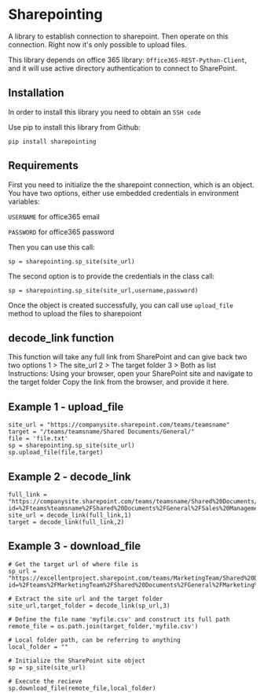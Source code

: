 # Sharepointing
A library to establish connection to sharepoint. Then operate on this connection. Right now it's only possible to upload files.

This library depends on office 365 library: `Office365-REST-Python-Client`, and it will use active directory authentication to connect to SharePoint.

## Installation
In order to install this library you need to obtain an `SSH code`

Use pip to install this library from Github:

    pip install sharepointing

## Requirements
First you need to initialize the the sharepoint connection, which is an object.
You have two options, either use embedded credentials in environment variables:

`USERNAME` for office365 email

`PASSWORD` for office365 password


Then you can use this call:

    sp = sharepointing.sp_site(site_url)

The second option is to provide the credentials in the class call:

    sp = sharepointing.sp_site(site_url,username,password)

Once the object is created successfully, you can call use `upload_file` method to upload the files to sharepoiont

## decode_link function
This function will take any full link from SharePoint and can give back two two options
1 > The site_url
2 > The target folder
3 > Both as list
Instructions: Using your browser, open your SharePoint site and navigate to the target folder
Copy the link from the browser, and provide it here.

## Example 1 - upload_file
    site_url = "https://companysite.sharepoint.com/teams/teamsname"
    target = "/teams/teamsname/Shared Documents/General/"
    file = 'file.txt'
    sp = sharepointing.sp_site(site_url)
    sp.upload_file(file,target)

## Example 2 - decode_link
    full_link = "https://companysite.sharepoint.com/teams/teamsname/Shared%20Documents/Forms/AllItems.aspx?id=%2Fteams%teamsname%2FShared%20Documents%2FGeneral%2FSales%20Management%2F99%2E%20Resources%2F02%2E%20First%20Region&viewid=ecdf0311%2De700%2D4d9b%2Db7d3%2D6eaecaf18c76"
    site_url = decode_link(full_link,1)
    target = decode_link(full_link,2)

## Example 3 - download_file
    # Get the target url of where file is
    sp_url = "https://excellentproject.sharepoint.com/teams/MarketingTeam/Shared%20Documents/Forms/AllItems.aspx?id=%2Fteams%2FMarketingTeam%2FShared%20Documents%2FGeneral%2FMarketing%20Reports%2Fdata&viewid=ecdf0311dddd9dbddd7d3%2Dddddddsad"

    # Extract the site url and the target folder
    site_url,target_folder = decode_link(sp_url,3)

    # Define the file name 'myfile.csv' and construct its full path
    remote_file = os.path.join(target_folder,'myfile.csv')

    # Local folder path, can be referring to anything
    local_folder = ""

    # Initialize the SharePoint site object
    sp = sp_site(site_url)

    # Execute the recieve
    sp.download_file(remote_file,local_folder)

